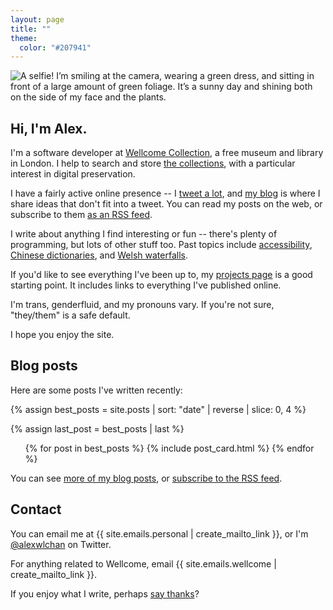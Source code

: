```yaml
---
layout: page
title: ""
theme:
  color: "#207941"
---
```


<img src="/images/profile_green_1x.jpg" srcset="/images/profile_green_1x.jpg 1x, /images/profile_green_2x.jpg 2x" alt="A selfie! I’m smiling at the camera, wearing a green dress, and sitting in front of a large amount of green foliage. It’s a sunny day and shining both on the side of my face and the plants.">

## Hi, I'm Alex.

I'm a software developer at [Wellcome Collection][wellcome], a free museum and library in London.
I help to search and store [the collections][collections], with a particular interest in digital preservation.

I have a fairly active online presence -- I [tweet a lot](https://twitter.com/alexwlchan), and [my blog](/best-of/) is where I share ideas that don't fit into a tweet.
You can read my posts on the web, or subscribe to them [as an RSS feed](/atom.xml).

I write about anything I find interesting or fun -- there's plenty of programming, but lots of other stuff too.
Past topics include [accessibility](/2019/01/monki-gras-the-curb-cut-effect/), [Chinese dictionaries](/2019/06/reading-a-chinese-dictionary/), and [Welsh waterfalls](/2018/11/aberdulais-waterfall/).

If you'd like to see everything I've been up to, my [projects page](/projects/) is a good starting point.
It includes links to everything I've published online.

I'm trans, genderfluid, and my pronouns vary.
If you're not sure, "they/them" is a safe default.

I hope you enjoy the site.

[wellcome]: https://wellcomecollection.org/
[collections]: https://wellcomecollection.org/collections



## Blog posts

Here are some posts I've written recently:

{% assign best_posts = site.posts | sort: "date" | reverse | slice: 0, 4 %}

<!--
  The styles in "article_cards.scss" will switch between three layouts:

  *   a 1×3 column (mobile devices)
  *   a 2×2 grid (regular screens)
  *   a 3×1 row (wide screens)

  This is meant to be a sample of posts, not a full list.  I don't want
  too many on mobile devices, and I don't want a single item on its own
  on the second row on a wide screen.

  This CSS will hide the fourth post on mobile/wide screens.
-->

{% assign last_post = best_posts | last %}

<style>
  @media screen and (max-width: 500px) {
    #{{ last_post.slug }} {
      display: none;
    }
  }

  @media screen and (min-width: 1000px) {
    #{{ last_post.slug }} {
      display: none;
    }
  }
</style>

<ul class="post_cards">
{% for post in best_posts %}
  {% include post_card.html %}
{% endfor %}
</ul>

You can see [more of my blog posts](/all-posts/), or [subscribe to the RSS feed](/atom.xml).

## Contact

You can email me at {{ site.emails.personal | create_mailto_link }}, or I'm [@alexwlchan](https://twitter.com/alexwlchan) on Twitter.

For anything related to Wellcome, email {{ site.emails.wellcome | create_mailto_link }}.

If you enjoy what I write, perhaps [say thanks](/say-thanks/)?
